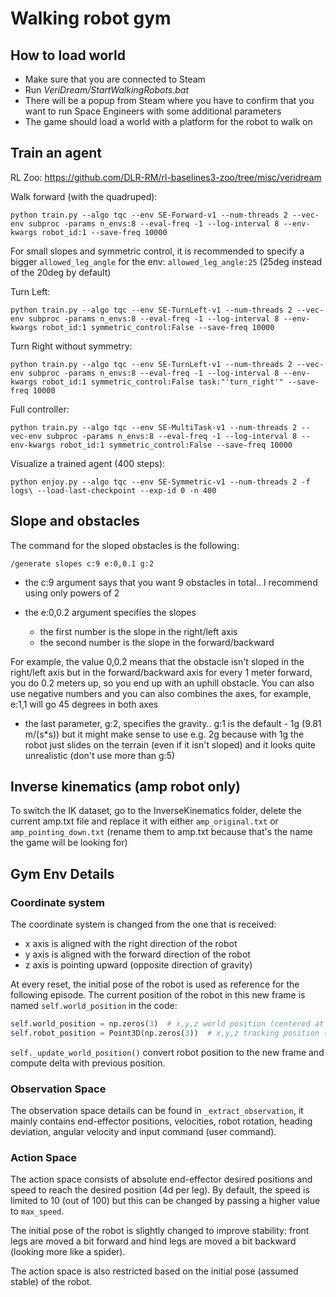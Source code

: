 # Walking robot gym

## How to load world

- Make sure that you are connected to Steam
- Run *VeriDream/StartWalkingRobots.bat*
- There will be a popup from Steam where you have to confirm that you want to run Space Engineers with some additional parameters
- The game should load a world with a platform for the robot to walk on

## Train an agent

RL Zoo: https://github.com/DLR-RM/rl-baselines3-zoo/tree/misc/veridream

Walk forward (with the quadruped):
```
python train.py --algo tqc --env SE-Forward-v1 --num-threads 2 --vec-env subproc -params n_envs:8 --eval-freq -1 --log-interval 8 --env-kwargs robot_id:1 --save-freq 10000
```

For small slopes and symmetric control, it is recommended to specify a bigger `allowed_leg_angle` for the env: `allowed_leg_angle:25` (25deg instead of the 20deg by default)

Turn Left:
```
python train.py --algo tqc --env SE-TurnLeft-v1 --num-threads 2 --vec-env subproc -params n_envs:8 --eval-freq -1 --log-interval 8 --env-kwargs robot_id:1 symmetric_control:False --save-freq 10000
```

Turn Right without symmetry:
```
python train.py --algo tqc --env SE-TurnLeft-v1 --num-threads 2 --vec-env subproc -params n_envs:8 --eval-freq -1 --log-interval 8 --env-kwargs robot_id:1 symmetric_control:False task:"'turn_right'" --save-freq 10000
```

Full controller:
```
python train.py --algo tqc --env SE-MultiTask-v1 --num-threads 2 --vec-env subproc -params n_envs:8 --eval-freq -1 --log-interval 8 --env-kwargs robot_id:1 symmetric_control:False --save-freq 10000
```

Visualize a trained agent (400 steps):
```
python enjoy.py --algo tqc --env SE-Symmetric-v1 --num-threads 2 -f logs\ --load-last-checkpoint --exp-id 0 -n 400
```

## Slope and obstacles

The command for the sloped obstacles is the following:
```
/generate slopes c:9 e:0,0.1 g:2
```
- the c:9 argument says that you want 9 obstacles in total.. I recommend using only powers of 2

- the e:0,0.2 argument specifies the slopes
  - the first number is the slope in the right/left axis
  - the second number is the slope in the forward/backward

For example, the value 0,0.2 means that the obstacle isn't sloped in the right/left axis but in the forward/backward axis for every 1 meter forward, you do 0.2 meters up, so you end up with an uphill obstacle.
You can also use negative numbers and you can also combines the axes, for example, e:1,1 will go 45 degrees in both axes

- the last parameter, g:2, specifies the gravity.. g:1 is the default - 1g (9.81 m/(s*s))
but it might make sense to use e.g. 2g because with 1g the robot just slides on the terrain (even if it isn't sloped) and it looks quite unrealistic
(don't use more than g:5)


## Inverse kinematics (amp robot only)

To switch the IK dataset, go to the InverseKinematics folder, delete the current amp.txt file and replace it with either `amp_original.txt` or `amp_pointing_down.txt` (rename them to amp.txt because that's the name the game will be looking for)


## Gym Env Details

### Coordinate system

The coordinate system is changed from the one that is received:
- x axis is aligned with the right direction of the robot
- y axis is aligned with the forward direction of the robot
- z axis is pointing upward (opposite direction of gravity)

At every reset, the initial pose of the robot is used as reference for the following episode.
The current position of the robot in this new frame is named `self.world_position` in the code:

```python
self.world_position = np.zeros(3)  # x,y,z world position (centered at zero at reset)
self.robot_position = Point3D(np.zeros(3))  # x,y,z tracking position (without transform)
```
`self._update_world_position()` convert robot position to the new frame and compute delta with previous position.

### Observation Space

The observation space details can be found in `_extract_observation`, it mainly contains end-effector positions, velocities, robot rotation, heading deviation, angular velocity and input command (user command).

### Action Space

The action space consists of absolute end-effector desired positions and speed to reach the desired
position (4d per leg).
By default, the speed is limited to 10 (out of 100) but this can be changed by passing a higher value to `max_speed`.

The initial pose of the robot is slightly changed to improve stability: front legs are moved a bit forward and hind legs are moved a bit backward (looking more like a spider).

The action space is also restricted based on the initial pose (assumed stable) of the robot.
